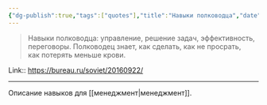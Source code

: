 ```yaml
---
{"dg-publish":true,"tags":["quotes"],"title":"Навыки полководца","date":"2022-08-10T09:00:19+03:00","modified_at":"2022-08-11T08:47:41+03:00","permalink":"/quotes/202208100900/","dgHomeLink":false,"dgPassFrontmatter":true}
---
```



> Навыки полководца: управление, решение задач, эффективность, переговоры. Полководец знает, как сделать, как не просрать, как потерять меньше крови.

Link:: https://bureau.ru/soviet/20160922/

---

Описание навыков для [[менеджмент|менеджмент]].
